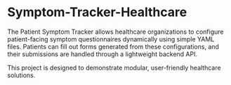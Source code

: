 # Symptom-Tracker-Healthcare

The Patient Symptom Tracker allows healthcare organizations to configure patient-facing symptom questionnaires dynamically using simple YAML files.
Patients can fill out forms generated from these configurations, and their submissions are handled through a lightweight backend API.

This project is designed to demonstrate modular, user-friendly healthcare solutions.

